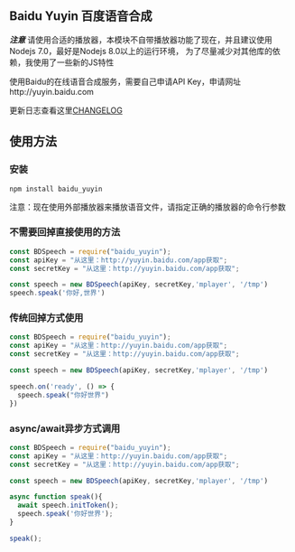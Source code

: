 Baidu Yuyin 百度语音合成
-----------------------

***注意***
请使用合适的播放器，本模块不自带播放器功能了现在，并且建议使用Nodejs 7.0，最好是Nodejs 8.0以上的运行环境，
为了尽量减少对其他库的依赖，我使用了一些新的JS特性

使用Baidu的在线语音合成服务，需要自己申请API Key，申请网址http://yuyin.baidu.com

更新日志查看这里[CHANGELOG](CHANGELOG.md)


使用方法
-------
### 安装

`npm install baidu_yuyin`

注意：现在使用外部播放器来播放语音文件，请指定正确的播放器的命令行参数

### 不需要回掉直接使用的方法
```javascript
const BDSpeech = require("baidu_yuyin");
const apiKey = "从这里：http://yuyin.baidu.com/app获取";
const secretKey = "从这里：http://yuyin.baidu.com/app获取";

const speech = new BDSpeech(apiKey, secretKey,'mplayer', '/tmp')
speech.speak('你好,世界')
```


### 传统回掉方式使用
```javascript
const BDSpeech = require("baidu_yuyin");
const apiKey = "从这里：http://yuyin.baidu.com/app获取";
const secretKey = "从这里：http://yuyin.baidu.com/app获取";

const speech = new BDSpeech(apiKey, secretKey,'mplayer', '/tmp')

speech.on('ready', () => {
  speech.speak("你好世界")
})

```

### async/await异步方式调用
```javascript
const BDSpeech = require("baidu_yuyin");
const apiKey = "从这里：http://yuyin.baidu.com/app获取";
const secretKey = "从这里：http://yuyin.baidu.com/app获取";

const speech = new BDSpeech(apiKey, secretKey,'mplayer', '/tmp')

async function speak(){
  await speech.initToken();
  speech.speak('你好世界');
}

speak();
```
